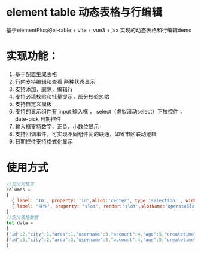 # element table 动态表格与行编辑
基于elementPlus的el-table + vite + vue3 + jsx 实现的动态表格和行编辑demo

# 实现功能：
1. 基于配置生成表格
2. 行内支持编辑和查看 两种状态显示
3. 支持添加，删除，编辑行
4. 支持必填校验和批量提示，部分校验忽略
5. 支持自定义模板
6. 支持的显示组件有 input 输入框 ， select（虚拟滚动select）下拉控件 ， date-pick 日期控件
7. 输入框支持数字，正负，小数位显示
8. 支持回调事件，可实现不同组件间的联通，如省市区联动逻辑
9. 日期控件支持格式化显示

# 使用方式

```js
//定义列格式
columns = 
[
  { label: 'ID', property: 'id',align:'center', type:'selection' , width:30},
  { label: '操作', property: 'slot', render:'slot',slotName:'operateSlot', width:100 ,fixed:'left'  }
]
//定义表格数据
let data = 
[
{"id":2,"city":1,"area":1,"username":3,"account":4,"age":5,"createtime":"2024-01-01",month:"202405","updatetime":"2024-04-01",readonlyKeyList:[]},
{"id":3,"city":2,"area":3,"username":3,"account":4,"age":5,"createtime":"2024-01-02",month:"202406","updatetime":"2024-04-02",readonlyKeyList:[]}, 
]
```